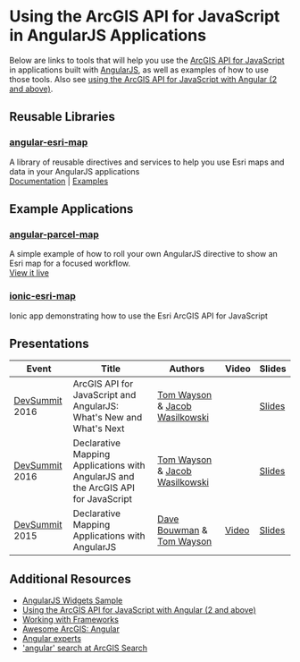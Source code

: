 # Using the ArcGIS API for JavaScript in AngularJS Applications

Below are links to tools that will help you use the [ArcGIS API for JavaScript] in applications built with [AngularJS], as well as examples of how to use those tools. Also see [using the ArcGIS API for JavaScript with Angular (2 and above)](../angular).

## Reusable Libraries
### [angular-esri-map](https://github.com/Esri/angular-esri-map)
A library of reusable directives and services to help you use Esri maps and data in your AngularJS applications
<br />[Documentation](http://esri.github.io/angular-esri-map/docs/#/api) | [Examples](http://esri.github.io/angular-esri-map/)

## Example Applications
### [angular-parcel-map](https://github.com/tomwayson/angular-parcel-map)
A simple example of how to roll your own AngularJS directive to show an Esri map for a focused workflow.
<br/> [View it live](http://tomwayson.github.io/angular-parcel-map/)

### [ionic-esri-map](https://github.com/jwasilgeo/ionic-esri-map)
Ionic app demonstrating how to use the Esri ArcGIS API for JavaScript

## Presentations

|Event|Title|Authors|Video|Slides|
|---|---|---|---|---|
|[DevSummit](http://www.esri.com/events/devsummit) 2016|ArcGIS API for JavaScript and AngularJS: What's New and What's Next|[Tom Wayson](https://esri-es.github.io/arcgis-experts/?topic=AngularJS#expert=tom-wayson) & [Jacob Wasilkowski](https://esri-es.github.io/arcgis-experts/?topic=AngularJS#expert=jacob-wasilkowski)||[Slides](https://jwasilgeo.github.io/esri-jsapi-and-angular-whats-next-dev-summit-2016/#/)|
|[DevSummit](http://www.esri.com/events/devsummit) 2016|Declarative Mapping Applications with AngularJS and the ArcGIS API for JavaScript|[Tom Wayson](https://esri-es.github.io/arcgis-experts/?topic=AngularJS#expert=tom-wayson) & [Jacob Wasilkowski](https://esri-es.github.io/arcgis-experts/?topic=AngularJS#expert=jacob-wasilkowski)||[Slides](http://proceedings.esri.com/library/userconf/devsummit16/papers/dev_int_193.pdf)|
|[DevSummit](http://www.esri.com/events/devsummit) 2015|Declarative Mapping Applications with AngularJS|[Dave Bouwman](https://esri-es.github.io/arcgis-experts/#expert=dave-bouwman) & [Tom Wayson](https://esri-es.github.io/arcgis-experts/?topic=AngularJS#expert=tom-wayson)|[Video](https://www.esri.com/videos/watch?videoid=4321&isLegacy=true)|[Slides](http://proceedings.esri.com/library/userconf/devsummit15/papers/dev_int_164.pdf)|


## Additional Resources
 - [AngularJS Widgets Sample](https://developers.arcgis.com/javascript/latest/sample-code/widgets-frameworks-angular/index.html)
 - [Using the ArcGIS API for JavaScript with Angular (2 and above)](../angular)
 - [Working with Frameworks](../)
 - [Awesome ArcGIS: Angular ](https://esri-es.github.io/awesome-arcgis/front-end/technologies/angular/)
 - [Angular experts](https://esri-es.github.io/arcgis-experts/?topic=AngularJS)
 - ['angular' search at ArcGIS Search](https://esri-es.github.io/arcgis-search/?search=angular)
 
 [ArcGIS API for JavaScript]:https://developers.arcgis.com/javascript/
 [AngularJS]:https://angularjs.org/
